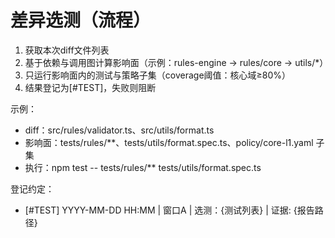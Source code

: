 # 差异选测（流程）

1) 获取本次diff文件列表
2) 基于依赖与调用图计算影响面（示例：rules-engine → rules/core → utils/*）
3) 只运行影响面内的测试与策略子集（coverage阈值：核心域≥80%）
4) 结果登记为[#TEST]，失败则阻断

示例：
- diff：src/rules/validator.ts、src/utils/format.ts
- 影响面：tests/rules/**、tests/utils/format.spec.ts、policy/core-l1.yaml 子集
- 执行：npm test -- tests/rules/** tests/utils/format.spec.ts

登记约定：
- [#TEST] YYYY-MM-DD HH:MM | 窗口A | 选测：{测试列表} | 证据: {报告路径}
